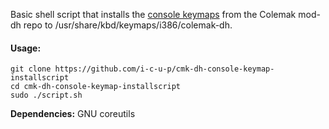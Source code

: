 Basic shell script that installs the [console keymaps](https://github.com/ColemakMods/mod-dh/tree/master/console) from the Colemak mod-dh repo to /usr/share/kbd/keymaps/i386/colemak-dh.  
#### Usage:  
```shell
git clone https://github.com/i-c-u-p/cmk-dh-console-keymap-installscript
cd cmk-dh-console-keymap-installscript
sudo ./script.sh
```
**Dependencies:** GNU coreutils
